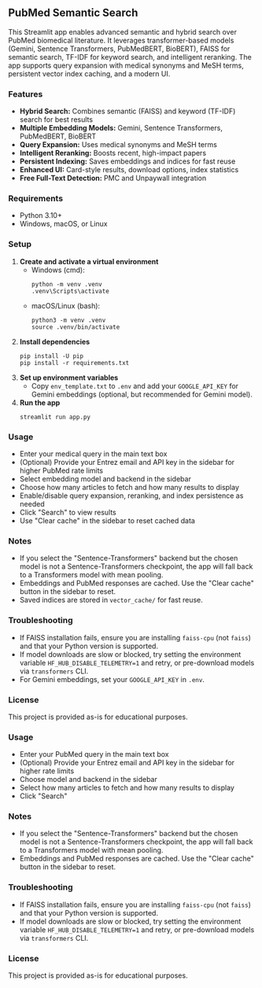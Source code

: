 ## PubMed Semantic Search

This Streamlit app enables advanced semantic and hybrid search over PubMed biomedical literature. It leverages transformer-based models (Gemini, Sentence Transformers, PubMedBERT, BioBERT), FAISS for semantic search, TF-IDF for keyword search, and intelligent reranking. The app supports query expansion with medical synonyms and MeSH terms, persistent vector index caching, and a modern UI.

### Features

- **Hybrid Search:** Combines semantic (FAISS) and keyword (TF-IDF) search for best results
- **Multiple Embedding Models:** Gemini, Sentence Transformers, PubMedBERT, BioBERT
- **Query Expansion:** Uses medical synonyms and MeSH terms
- **Intelligent Reranking:** Boosts recent, high-impact papers
- **Persistent Indexing:** Saves embeddings and indices for fast reuse
- **Enhanced UI:** Card-style results, download options, index statistics
- **Free Full-Text Detection:** PMC and Unpaywall integration

### Requirements

- Python 3.10+
- Windows, macOS, or Linux

### Setup

1. **Create and activate a virtual environment**
   - Windows (cmd):
     ```
     python -m venv .venv
     .venv\Scripts\activate
     ```
   - macOS/Linux (bash):
     ```
     python3 -m venv .venv
     source .venv/bin/activate
     ```
2. **Install dependencies**
   ```
   pip install -U pip
   pip install -r requirements.txt
   ```
3. **Set up environment variables**
   - Copy `env_template.txt` to `.env` and add your `GOOGLE_API_KEY` for Gemini embeddings (optional, but recommended for Gemini model).
4. **Run the app**
   ```
   streamlit run app.py
   ```

### Usage

- Enter your medical query in the main text box
- (Optional) Provide your Entrez email and API key in the sidebar for higher PubMed rate limits
- Select embedding model and backend in the sidebar
- Choose how many articles to fetch and how many results to display
- Enable/disable query expansion, reranking, and index persistence as needed
- Click "Search" to view results
- Use "Clear cache" in the sidebar to reset cached data

### Notes

- If you select the "Sentence-Transformers" backend but the chosen model is not a Sentence-Transformers checkpoint, the app will fall back to a Transformers model with mean pooling.
- Embeddings and PubMed responses are cached. Use the "Clear cache" button in the sidebar to reset.
- Saved indices are stored in `vector_cache/` for fast reuse.

### Troubleshooting

- If FAISS installation fails, ensure you are installing `faiss-cpu` (not `faiss`) and that your Python version is supported.
- If model downloads are slow or blocked, try setting the environment variable `HF_HUB_DISABLE_TELEMETRY=1` and retry, or pre-download models via `transformers` CLI.
- For Gemini embeddings, set your `GOOGLE_API_KEY` in `.env`.

### License

This project is provided as-is for educational purposes.

### Usage

- Enter your PubMed query in the main text box
- (Optional) Provide your Entrez email and API key in the sidebar for higher rate limits
- Choose model and backend in the sidebar
- Select how many articles to fetch and how many results to display
- Click "Search"

### Notes

- If you select the "Sentence-Transformers" backend but the chosen model is not a Sentence-Transformers checkpoint, the app will fall back to a Transformers model with mean pooling.
- Embeddings and PubMed responses are cached. Use the "Clear cache" button in the sidebar to reset.

### Troubleshooting

- If FAISS installation fails, ensure you are installing `faiss-cpu` (not `faiss`) and that your Python version is supported.
- If model downloads are slow or blocked, try setting the environment variable `HF_HUB_DISABLE_TELEMETRY=1` and retry, or pre-download models via `transformers` CLI.

### License

This project is provided as-is for educational purposes.
